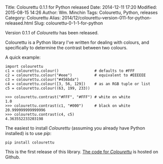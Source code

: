 Title: Colourettu 0.1.1 for Python released
Date: 2014-12-11 17:20
Modified: 2015-08-15 14:26
Author: Wm. Minchin
Tags: Colourettu, Python, releases
Category: Colourettu
Alias: 2014/12/colourettu-version-011-for-python-released.html
Slug: colourettu-0-1-1-for-python

Version 0.1.1 of *Colourettu* has been released.

Colourettu is a Python library I've written for dealing with colours, and
specifically to determine the contrast between two colours.

<!-- read more -->

A quick example:

    import colourettu
    c1 = colourettu.colour()                # defaults to #FFF
    c2 = colourettu.colour("#eee")          # equivalent to #EEEEEE
    c3 = colourettu.colour("#456bda")
    c4 = colourettu.colour([3, 56, 129])    # as an RGB tuple or list
    c5 = colourettu.colour((63, 199, 233))

    >>> colourettu.contrast("#FFF", "#FFF") # white on white
    1.0
    >>> colourettu.contrast(c1, "#000")     # black on white
    20.999999999999996
    >>> colourettu.contrast(c4, c5)
    4.363552233203198

The easiest to install *Colourettu* (assuming you already have Python
installed) is to use *pip*:

    pip install colourettu

This is the first release of this library. [The code for
*Colourettu*](https://github.com/MinchinWeb/colourettu/) is hosted on Github.
